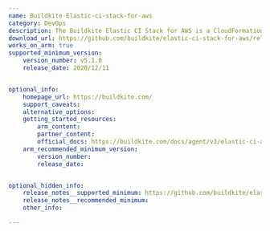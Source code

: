 ```yaml
---
name: Buildkite-Elastic-ci-stack-for-aws
category: DevOps
description: The Buildkite Elastic CI Stack for AWS is a CloudFormation stack that simplifies the process of setting up a scalable, secure, and highly available CI/CD infrastructure on Amazon Web Services (AWS).
download_url: https://github.com/buildkite/elastic-ci-stack-for-aws/releases
works_on_arm: true
supported_minimum_version:
    version_number: v5.1.0
    release_date: 2020/12/11


optional_info:
    homepage_url: https://buildkite.com/
    support_caveats:
    alternative_options:
    getting_started_resources:
        arm_content:
        partner_content:
        official_docs: https://buildkite.com/docs/agent/v3/elastic-ci-aws
    arm_recommended_minimum_version:
        version_number:
        release_date:


optional_hidden_info:
    release_notes__supported_minimum: https://github.com/buildkite/elastic-ci-stack-for-aws/releases/tag/v5.1.0
    release_notes__recommended_minimum:
    other_info:

---
```

